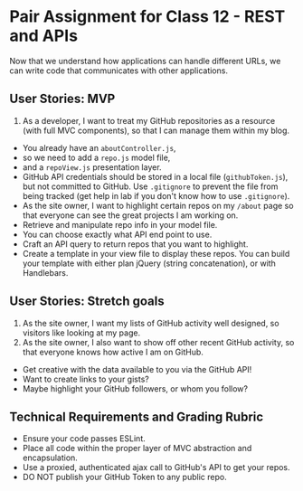 # Pair Assignment for Class 12 - REST and APIs

Now that we understand how applications can handle different URLs, we can write code that communicates with other applications.

## User Stories: MVP
 1. As a developer, I want to treat my GitHub repositories as a resource (with full MVC components), so that I can manage them within my blog.
  - You already have an `aboutController.js`,
  - so we need to add a `repo.js` model file,
  - and a `repoView.js` presentation layer.
  - GitHub API credentials should be stored in a local file (`githubToken.js`), but not committed to GitHub. Use `.gitignore` to prevent the file from being tracked (get help in lab if you don't know how to use `.gitignore`).
 - As the site owner, I want to highlight certain repos on my `/about` page so that everyone can see the great projects I am working on.
  - Retrieve and manipulate repo info in your model file.
  - You can choose exactly what API end point to use.
  - Craft an API query to return repos that you want to highlight.
  - Create a template in your view file to display these repos. You can build your template with either plan jQuery (string concatenation), or with Handlebars.

## User Stories: Stretch goals
 1. As the site owner, I want my lists of GitHub activity well designed, so visitors like looking at my page.
 1. As the site owner, I also want to show off other recent GitHub activity, so that everyone knows how active I am on GitHub.
  - Get creative with the data available to you via the GitHub API!
  - Want to create links to your gists?
  - Maybe highlight your GitHub followers, or whom you follow?

## Technical Requirements and Grading Rubric
 - Ensure your code passes ESLint.
 - Place all code within the proper layer of MVC abstraction and encapsulation.
 - Use a proxied, authenticated ajax call to GitHub's API to get your repos.
 - DO NOT publish your GitHub Token to any public repo.
